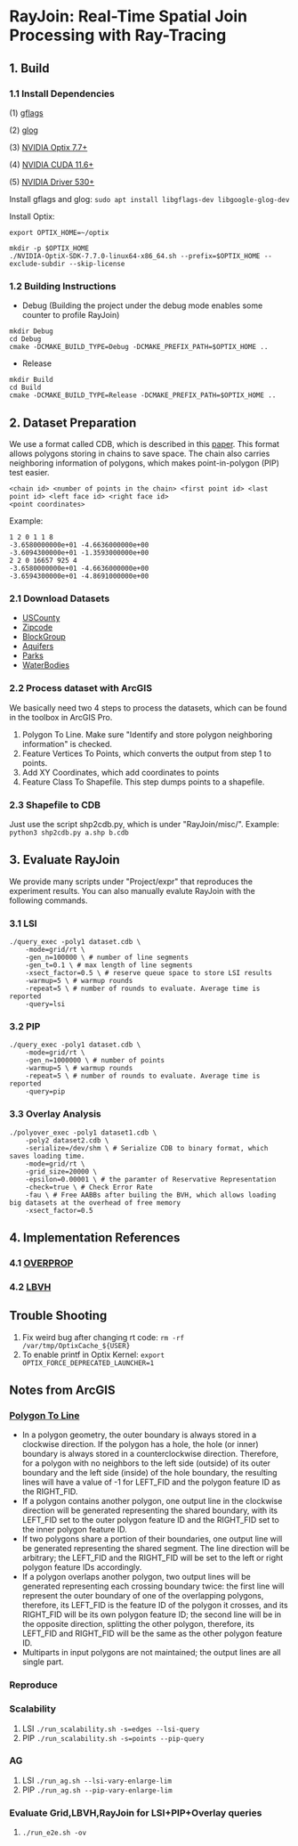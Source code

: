 # RayJoin: Real-Time Spatial Join Processing with Ray-Tracing

## 1. Build

### 1.1 Install Dependencies
(1) [gflags](https://github.com/gflags/gflags)

(2) [glog](https://github.com/google/glog)

(3) [NVIDIA Optix 7.7+](https://developer.nvidia.com/designworks/optix/download)

(4) [NVIDIA CUDA 11.6+](https://developer.nvidia.com/cuda-11-6-0-download-archive)

(5) [NVIDIA Driver 530+](https://www.nvidia.com/download/index.aspx)

Install gflags and glog:
`sudo apt install libgflags-dev libgoogle-glog-dev`

Install Optix: 
```shell
export OPTIX_HOME=~/optix

mkdir -p $OPTIX_HOME
./NVIDIA-OptiX-SDK-7.7.0-linux64-x86_64.sh --prefix=$OPTIX_HOME --exclude-subdir --skip-license
```

### 1.2 Building Instructions

- Debug (Building the project under the debug mode enables some counter to profile RayJoin)
```shell
mkdir Debug
cd Debug
cmake -DCMAKE_BUILD_TYPE=Debug -DCMAKE_PREFIX_PATH=$OPTIX_HOME ..
```

- Release
```shell
mkdir Build
cd Build
cmake -DCMAKE_BUILD_TYPE=Release -DCMAKE_PREFIX_PATH=$OPTIX_HOME ..
```

## 2. Dataset Preparation

We use a format called CDB, which is described in this [paper](https://dl.acm.org/doi/abs/10.1145/2835185.2835188).
This format allows polygons storing in chains to save space. The chain also carries neighboring information of polygons, 
which makes point-in-polygon (PIP) test easier.
```
<chain id> <number of points in the chain> <first point id> <last point id> <left face id> <right face id>
<point coordinates>
```
Example:
```text
1 2 0 1 1 8
-3.6580000000e+01 -4.6636000000e+00
-3.6094300000e+01 -1.3593000000e+00
2 2 0 16657 925 4
-3.6580000000e+01 -4.6636000000e+00
-3.6594300000e+01 -4.8691000000e+00
```

### 2.1 Download Datasets
- [USCounty](https://www.arcgis.com/home/item.html?id=14c5450526a8430298b2fa74da12c2f4)
- [Zipcode](https://www.arcgis.com/home/item.html?id=d6f7ee6129e241cc9b6f75978e47128b)
- [BlockGroup](https://www.arcgis.com/home/item.html?id=1c924a53319a491ab43d5cb1d55d8561)
- [Aquifers](https://www.arcgis.com/home/item.html?id=d2ce672fda1f44089af659b629d11458)
- [Parks](https://www.arcgis.com/home/item.html?id=f092c20803a047cba81fbf1e30eff0b5)
- [WaterBodies](https://www.arcgis.com/home/item.html?id=48c77cbde9a0470fb371f8c8a8a7421a)

### 2.2 Process dataset with ArcGIS
We basically need two 4 steps to process the datasets, which can be found in the toolbox in ArcGIS Pro. 
1. Polygon To Line. Make sure "Identify and store polygon neighboring information" is checked.
2. Feature Vertices To Points, which converts the output from step 1 to points.
3. Add XY Coordinates, which add coordinates to points
4. Feature Class To Shapefile. This step dumps points to a shapefile.

### 2.3 Shapefile to CDB
Just use the script shp2cdb.py, which is under "RayJoin/misc/". Example: `python3 shp2cdb.py a.shp b.cdb`

## 3. Evaluate RayJoin
We provide many scripts under "Project/expr" that reproduces the experiment results. You can also manually
evalute RayJoin with the following commands.

### 3.1 LSI
```shell
./query_exec -poly1 dataset.cdb \
    -mode=grid/rt \
    -gen_n=100000 \ # number of line segments
    -gen_t=0.1 \ # max length of line segments
    -xsect_factor=0.5 \ # reserve queue space to store LSI results
    -warmup=5 \ # warmup rounds
    -repeat=5 \ # number of rounds to evaluate. Average time is reported
    -query=lsi
```

### 3.2 PIP
```shell
./query_exec -poly1 dataset.cdb \
    -mode=grid/rt \
    -gen_n=1000000 \ # number of points
    -warmup=5 \ # warmup rounds
    -repeat=5 \ # number of rounds to evaluate. Average time is reported
    -query=pip
```

### 3.3 Overlay Analysis
```shell
./polyover_exec -poly1 dataset1.cdb \
    -poly2 dataset2.cdb \
    -serialize=/dev/shm \ # Serialize CDB to binary format, which saves loading time.
    -mode=grid/rt \
    -grid_size=20000 \
    -epsilon=0.00001 \ # the paramter of Reservative Representation
    -check=true \ # Check Error Rate
    -fau \ # Free AABBs after builing the BVH, which allows loading big datasets at the overhead of free memory 
    -xsect_factor=0.5

```

## 4. Implementation References
### 4.1 [OVERPROP](https://wrfranklin.org/pmwiki/pmwiki.php/Research/OverlayingTwoMaps)
### 4.2 [LBVH](https://github.com/ToruNiina/lbvh)


## Trouble Shooting

1. Fix weird bug after changing rt code: `rm -rf /var/tmp/OptixCache_${USER}`
2. To enable printf in Optix Kernel: `export OPTIX_FORCE_DEPRECATED_LAUNCHER=1`

## Notes from ArcGIS

### [Polygon To Line](https://desktop.arcgis.com/en/arcmap/latest/tools/data-management-toolbox/polygon-to-line.htm)
- In a polygon geometry, the outer boundary is always stored in a clockwise direction. If the polygon has a hole, the hole (or inner) boundary is always stored in a counterclockwise direction. Therefore, for a polygon with no neighbors to the left side (outside) of its outer boundary and the left side (inside) of the hole boundary, the resulting lines will have a value of -1 for LEFT_FID and the polygon feature ID as the RIGHT_FID.
- If a polygon contains another polygon, one output line in the clockwise direction will be generated representing the shared boundary, with its LEFT_FID set to the outer polygon feature ID and the RIGHT_FID set to the inner polygon feature ID.
- If two polygons share a portion of their boundaries, one output line will be generated representing the shared segment. The line direction will be arbitrary; the LEFT_FID and the RIGHT_FID will be set to the left or right polygon feature IDs accordingly.
- If a polygon overlaps another polygon, two output lines will be generated representing each crossing boundary twice: the first line will represent the outer boundary of one of the overlapping polygons, therefore, its LEFT_FID is the feature ID of the polygon it crosses, and its RIGHT_FID will be its own polygon feature ID; the second line will be in the opposite direction, splitting the other polygon, therefore, its LEFT_FID and RIGHT_FID will be the same as the other polygon feature ID.
- Multiparts in input polygons are not maintained; the output lines are all single part.


### Reproduce
### Scalability
1. LSI `./run_scalability.sh -s=edges --lsi-query`
2. PIP `./run_scalability.sh -s=points --pip-query`
### AG
1. LSI `./run_ag.sh --lsi-vary-enlarge-lim`
2. PIP `./run_ag.sh --pip-vary-enlarge-lim`
### Evaluate Grid,LBVH,RayJoin for LSI+PIP+Overlay queries
1. `./run_e2e.sh -ov`